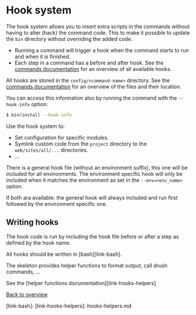 # Hook system
The hook system allows you to insert extra scripts in the commands without
having to alter (hack) the command code. This to make it possible to update the
`bin` directory without overriding the added code.

- Running a command will trigger a hook when the command starts to run and when
  it is finished.
- Each step in a command has a before and after hook. See the
  [commands documentation][link-commands] for an overview of all available
  hooks.

All hooks are stored in the `config/<command-name>` directory. See the
[commands documentation][link-commands] for an overview of the files and their
location.

You can access this information also by running the command with the
`--hook-info` option:

```bash
$ bin/install --hook-info
```

Use the hook system to:
- Set configuration for specific modules.
- Symlink custom code from the `project` directory to the `web/sites/all/...`
  directories.
- ...

There is a general hook file (without an environment suffix), this one will be
included for all environments. The environment specific hook will only be
included when it matches the environment as set in the `--env=<env_name>`
option.

If both ara available: the general hook will always included and run first
followed by the environment specific one.



## Writing hooks
The hook code is run by including the hook file before or after a step as
defined by the hook name.

All hooks should be written in [bash][link-bash].

The skeleton provides helper functions to format output, call drush commands,
...

See the [helper functions documentation][link-hooks-helpers]



[Back to overview][link-overview]



[link-commands]: README.md
[link-bash]:
[link-hooks-helpers]: hooks-helpers.md

[link-overview]: README.md
